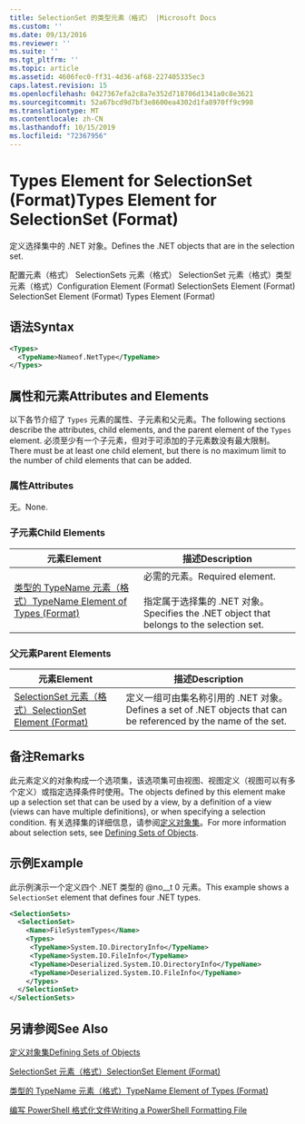 ```yaml
---
title: SelectionSet 的类型元素（格式） |Microsoft Docs
ms.custom: ''
ms.date: 09/13/2016
ms.reviewer: ''
ms.suite: ''
ms.tgt_pltfrm: ''
ms.topic: article
ms.assetid: 4606fec0-ff31-4d36-af68-227405335ec3
caps.latest.revision: 15
ms.openlocfilehash: 0427367efa2c8a7e352d718706d1341a0c8e3621
ms.sourcegitcommit: 52a67bcd9d7bf3e8600ea4302d1fa8970ff9c998
ms.translationtype: MT
ms.contentlocale: zh-CN
ms.lasthandoff: 10/15/2019
ms.locfileid: "72367956"
---
```

# <a name="types-element-for-selectionset-format"></a><span data-ttu-id="c9330-102">Types Element for SelectionSet (Format)</span><span class="sxs-lookup"><span data-stu-id="c9330-102">Types Element for SelectionSet (Format)</span></span>

<span data-ttu-id="c9330-103">定义选择集中的 .NET 对象。</span><span class="sxs-lookup"><span data-stu-id="c9330-103">Defines the .NET objects that are in the selection set.</span></span>

<span data-ttu-id="c9330-104">配置元素（格式） SelectionSets 元素（格式） SelectionSet 元素（格式）类型元素（格式）</span><span class="sxs-lookup"><span data-stu-id="c9330-104">Configuration Element (Format) SelectionSets Element (Format) SelectionSet Element (Format) Types Element (Format)</span></span>

## <a name="syntax"></a><span data-ttu-id="c9330-105">语法</span><span class="sxs-lookup"><span data-stu-id="c9330-105">Syntax</span></span>

```xml
<Types>
  <TypeName>Nameof.NetType</TypeName>
</Types>

```

## <a name="attributes-and-elements"></a><span data-ttu-id="c9330-106">属性和元素</span><span class="sxs-lookup"><span data-stu-id="c9330-106">Attributes and Elements</span></span>

<span data-ttu-id="c9330-107">以下各节介绍了 `Types` 元素的属性、子元素和父元素。</span><span class="sxs-lookup"><span data-stu-id="c9330-107">The following sections describe the attributes, child elements, and the parent element of the `Types` element.</span></span> <span data-ttu-id="c9330-108">必须至少有一个子元素，但对于可添加的子元素数没有最大限制。</span><span class="sxs-lookup"><span data-stu-id="c9330-108">There must be at least one child element, but there is no maximum limit to the number of child elements that can be added.</span></span>

### <a name="attributes"></a><span data-ttu-id="c9330-109">属性</span><span class="sxs-lookup"><span data-stu-id="c9330-109">Attributes</span></span>

<span data-ttu-id="c9330-110">无。</span><span class="sxs-lookup"><span data-stu-id="c9330-110">None.</span></span>

### <a name="child-elements"></a><span data-ttu-id="c9330-111">子元素</span><span class="sxs-lookup"><span data-stu-id="c9330-111">Child Elements</span></span>

|<span data-ttu-id="c9330-112">元素</span><span class="sxs-lookup"><span data-stu-id="c9330-112">Element</span></span>|<span data-ttu-id="c9330-113">描述</span><span class="sxs-lookup"><span data-stu-id="c9330-113">Description</span></span>|
|-------------|-----------------|
|[<span data-ttu-id="c9330-114">类型的 TypeName 元素（格式）</span><span class="sxs-lookup"><span data-stu-id="c9330-114">TypeName Element of Types (Format)</span></span>](./typename-element-for-types-format.md)|<span data-ttu-id="c9330-115">必需的元素。</span><span class="sxs-lookup"><span data-stu-id="c9330-115">Required element.</span></span><br /><br /> <span data-ttu-id="c9330-116">指定属于选择集的 .NET 对象。</span><span class="sxs-lookup"><span data-stu-id="c9330-116">Specifies the .NET object that belongs to the selection set.</span></span>|

### <a name="parent-elements"></a><span data-ttu-id="c9330-117">父元素</span><span class="sxs-lookup"><span data-stu-id="c9330-117">Parent Elements</span></span>

|<span data-ttu-id="c9330-118">元素</span><span class="sxs-lookup"><span data-stu-id="c9330-118">Element</span></span>|<span data-ttu-id="c9330-119">描述</span><span class="sxs-lookup"><span data-stu-id="c9330-119">Description</span></span>|
|-------------|-----------------|
|[<span data-ttu-id="c9330-120">SelectionSet 元素（格式）</span><span class="sxs-lookup"><span data-stu-id="c9330-120">SelectionSet Element (Format)</span></span>](./selectionset-element-format.md)|<span data-ttu-id="c9330-121">定义一组可由集名称引用的 .NET 对象。</span><span class="sxs-lookup"><span data-stu-id="c9330-121">Defines a set of .NET objects that can be referenced by the name of the set.</span></span>|

## <a name="remarks"></a><span data-ttu-id="c9330-122">备注</span><span class="sxs-lookup"><span data-stu-id="c9330-122">Remarks</span></span>

<span data-ttu-id="c9330-123">此元素定义的对象构成一个选项集，该选项集可由视图、视图定义（视图可以有多个定义）或指定选择条件时使用。</span><span class="sxs-lookup"><span data-stu-id="c9330-123">The objects defined by this element make up a selection set that can be used by a view, by a definition of a view (views can have multiple definitions), or when specifying a selection condition.</span></span>  <span data-ttu-id="c9330-124">有关选择集的详细信息，请参阅[定义对象集](./defining-selection-sets.md)。</span><span class="sxs-lookup"><span data-stu-id="c9330-124">For more information about selection sets, see [Defining Sets of Objects](./defining-selection-sets.md).</span></span>

## <a name="example"></a><span data-ttu-id="c9330-125">示例</span><span class="sxs-lookup"><span data-stu-id="c9330-125">Example</span></span>

<span data-ttu-id="c9330-126">此示例演示一个定义四个 .NET 类型的 @no__t 0 元素。</span><span class="sxs-lookup"><span data-stu-id="c9330-126">This example shows a `SelectionSet` element that defines four .NET types.</span></span>

```xml
<SelectionSets>
  <SelectionSet>
    <Name>FileSystemTypes</Name>
    <Types>
     <TypeName>System.IO.DirectoryInfo</TypeName>
     <TypeName>System.IO.FileInfo</TypeName>
     <TypeName>Deserialized.System.IO.DirectoryInfo</TypeName>
     <TypeName>Deserialized.System.IO.FileInfo</TypeName>
    </Types>
  </SelectionSet>
</SelectionSets>
```

## <a name="see-also"></a><span data-ttu-id="c9330-127">另请参阅</span><span class="sxs-lookup"><span data-stu-id="c9330-127">See Also</span></span>

[<span data-ttu-id="c9330-128">定义对象集</span><span class="sxs-lookup"><span data-stu-id="c9330-128">Defining Sets of Objects</span></span>](./defining-selection-sets.md)

[<span data-ttu-id="c9330-129">SelectionSet 元素（格式）</span><span class="sxs-lookup"><span data-stu-id="c9330-129">SelectionSet Element (Format)</span></span>](./selectionset-element-format.md)

[<span data-ttu-id="c9330-130">类型的 TypeName 元素（格式）</span><span class="sxs-lookup"><span data-stu-id="c9330-130">TypeName Element of Types (Format)</span></span>](./typename-element-for-types-format.md)

[<span data-ttu-id="c9330-131">编写 PowerShell 格式化文件</span><span class="sxs-lookup"><span data-stu-id="c9330-131">Writing a PowerShell Formatting File</span></span>](./writing-a-powershell-formatting-file.md)
